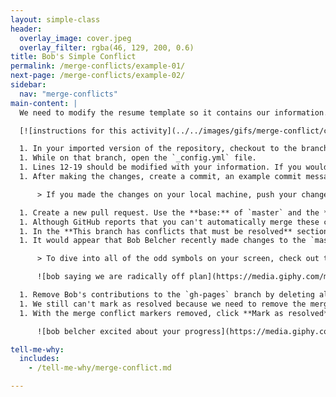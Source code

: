 ```yaml
---
layout: simple-class
header:
  overlay_image: cover.jpeg
  overlay_filter: rgba(46, 129, 200, 0.6)
title: Bob's Simple Conflict
permalink: /merge-conflicts/example-01/
next-page: /merge-conflicts/example-02/
sidebar:
  nav: "merge-conflicts"
main-content: |
  We need to modify the resume template so it contains our information. Using the GitHub Flow, we can make those changes by:

  [![instructions for this activity](../../images/gifs/merge-conflict/config-merge.gif)](../../images/gifs/merge-conflict/config-merge.gif)

  1. In your imported version of the repository, checkout to the branch named: `username-config`.
  1. While on that branch, open the `_config.yml` file.
  1. Lines 12-19 should be modified with your information. If you would prefer to create a fictional resume, your favorite fictional character's information.
  1. After making the changes, create a commit, an example commit message might be: `Add my information`.

      > If you made the changes on your local machine, push your changes back to repository on GitHub.

  1. Create a new pull request. Use the **base:** of `master` and the **compare:** of `username-config`.
  1. Although GitHub reports that you can't automatically merge these changes, you can still start the pull request. Click **Create pull request**.
  1. In the **This branch has conflicts that must be resolved** section of the pull request, click the **Resolve conflicts** button to resolve the merge conflict.
  1. It would appear that Bob Belcher recently made changes to the `master` branch and modified the exact same line you did, this is what caused the merge conflict to occur.

      > To dive into all of the odd symbols on your screen, check out the **Tell me why** section.

      ![bob saying we are radically off plan](https://media.giphy.com/media/ZUShN4lbUvAt2/giphy.gif)

  1. Remove Bob's contributions to the `gh-pages` branch by deleting all of the content below the `=======` and above the `>>>>>>> gh-pages` content.
  1. We still can't mark as resolved because we need to remove the merge conflict markers. Delete the following lines: `<<<<<<< username-config`, `=======`, and `>>>>>>> gh-pages`.
  1. With the merge conflict markers removed, click **Mark as resolved**. Congratulations, you successfully resolved a merge conflict!

      ![bob belcher excited about your progress](https://media.giphy.com/media/26ufhng4a2DRC5huw/giphy.gif)

tell-me-why:
  includes:
    - /tell-me-why/merge-conflict.md

---
```

